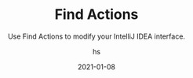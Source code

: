 ---
date: 2021-01-08
title: Find Actions
technologies: [java]
topics: [navigation, interface]
author: hs
subtitle: Use Find Actions to modify your IntelliJ IDEA interface.
thumbnail: ./thumbnail.png
cardThumbnail: ./card.png
shortVideo:
  poster: ./tip.png
  url: https://youtu.be/yU89eOwABQ4
seealso:
  - title: (documentation) IntelliJ IDEA Help - Keyboard shortcuts
    href: https://www.jetbrains.com/help/idea/mastering-keyboard-shortcuts.html
  - title: (blog) IntelliJ IDEA Blog - Top 15 IntelliJ IDEA Shortcuts
    href: https://blog.jetbrains.com/idea/2020/03/top-15-intellij-idea-shortcuts/
leadin: |
  You can use **⌘⇧A** (macOS), or **Ctrl+Shift+A** (Windows and Linux), to display the Find Actions dialog and then use it to hide some of the interface, including the Tabs, Navigation Bar and Tool Windows.

  **Pro tip:**
  
  Find Actions can do a lot more than modify your interface. Type in the action you're looking for to learn more. 
---